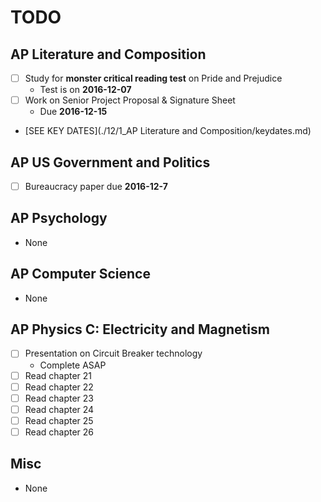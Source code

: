 # TODO

## AP Literature and Composition
- [ ] Study for **monster critical reading test** on Pride and Prejudice
    * Test is on **2016-12-07**
- [ ] Work on Senior Project Proposal & Signature Sheet
    * Due **2016-12-15**
- [SEE KEY DATES](./12/1_AP Literature and Composition/keydates.md)

## AP US Government and Politics
- [ ] Bureaucracy paper due **2016-12-7**

## AP Psychology
- None

## AP Computer Science
- None

## AP Physics C: Electricity and Magnetism
- [ ] Presentation on Circuit Breaker technology
    * Complete ASAP
- [ ] Read chapter 21
- [ ] Read chapter 22
- [ ] Read chapter 23
- [ ] Read chapter 24
- [ ] Read chapter 25
- [ ] Read chapter 26

## Misc
- None
